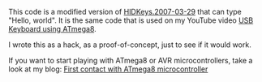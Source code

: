 This code is a modified version of [HIDKeys.2007-03-29][1] that can type
"Hello, world". It is the same code that is used on my YouTube video [USB
Keyboard using ATmega8][2].

I wrote this as a hack, as a proof-of-concept, just to see if it would work.

If you want to start playing with ATmega8 or AVR microcontrollers, take a look
at my blog: [First contact with ATmega8 microcontroller][3]

[1]: http://www.obdev.at/products/vusb/hidkeys.html
[2]: http://www.youtube.com/watch?v=klFM_b8mhnY
[3]: http://my.opera.com/CrazyTerabyte/blog/2007/10/25/first-contact-with-atmega8-microcontroller-part-1
